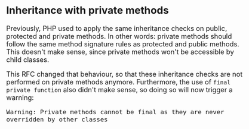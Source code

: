 <body style="font-size: large">

## Inheritance with private methods

Previously, PHP used to apply the same inheritance checks on public,
protected and private methods. In other words: private methods should
follow the same method signature rules as protected and public methods.
This doesn't make sense, since private methods won't be accessible by
child classes.

This RFC changed that behaviour, so that these inheritance checks are
not performed on private methods anymore. Furthermore, the use of `final
private function` also didn't make sense, so doing so will now trigger a
warning:

    Warning: Private methods cannot be final as they are never overridden by other classes
